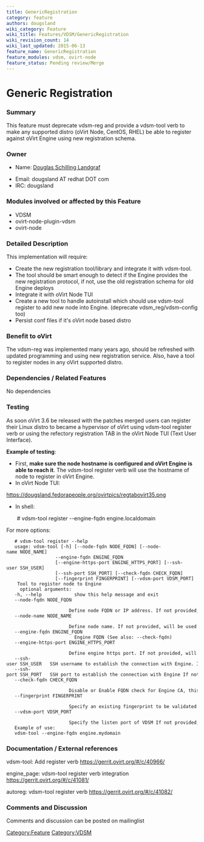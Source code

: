 ```yaml
---
title: GenericRegistration
category: feature
authors: dougsland
wiki_category: Feature
wiki_title: Features/VDSM/GenericRegistration
wiki_revision_count: 14
wiki_last_updated: 2015-06-13
feature_name: GenericRegistration
feature_modules: vdsm, ovirt-node
feature_status: Pending review/Merge
---
```


# Generic Registration

### **Summary**

This feature must deprecate vdsm-reg and provide a vdsm-tool verb to make any supported distro (oVirt Node, CentOS, RHEL) be able to register against oVirt Engine using new registration schema.

### **Owner**

*   Name: [ Douglas Schilling Landgraf](User:dougsland)

<!-- -->

*   Email: dougsland AT redhat DOT com
*   IRC: dougsland

### **Modules involved or affected by this Feature**

*   VDSM
*   ovirt-node-plugin-vdsm
*   ovirt-node

### **Detailed Description**

This implementation will require:

*   Create the new registration tool/library and integrate it with vdsm-tool.
*   The tool should be smart enough to detect if the Engine provides the new registration protocol, if not, use the old registration schema for old Engine deploys
*   Integrate it with oVirt Node TUI
*   Create a new tool to handle autoinstall which should use vdsm-tool register to add new node into Engine. (deprecate vdsm_reg/vdsm-config too)
*   Persist conf files if it's oVirt node based distro

### **Benefit to oVirt**

The vdsm-reg was implemented many years ago, should be refreshed with updated programming and using new registration service. Also, have a tool to register nodes in any oVirt supported distro.

### **Dependencies / Related Features**

No dependencies

### **Testing**

As soon oVirt 3.6 be released with the patches merged users can register their Linux distro to became a hypervisor of oVirt using vdsm-tool register verb or using the refectory registration TAB in the oVirt Node TUI (Text User Interface).

**Example of testing**:

*   First, **make sure the node hostname is configured and oVirt Engine is able to reach it**. The vdsm-tool register verb will use the hostname of node to register in oVirt Engine.
*   In oVirt Node TUI:

<https://dougsland.fedorapeople.org/ovirtpics/regtabovirt35.png>

*   In shell:

       # vdsm-tool register --engine-fqdn engine.localdomain

For more options:

       # vdsm-tool register --help
       usage: vdsm-tool [-h] [--node-fqdn NODE_FQDN] [--node-name NODE_NAME]
                      --engine-fqdn ENGINE_FQDN
                      [--engine-https-port ENGINE_HTTPS_PORT] [--ssh-user SSH_USER]
                      [--ssh-port SSH_PORT] [--check-fqdn CHECK_FQDN]
                      [--fingerprint FINGERPRINT] [--vdsm-port VDSM_PORT]
        Tool to register node to Engine
         optional arguments:
       -h, --help            show this help message and exit
       --node-fqdn NODE_FQDN
                             Define node FQDN or IP address. If not provided, will be used system host name
       --node-name NODE_NAME
                             Define node name. If not provided, will be used system short host name (the name before the first dot in the system host name)
       --engine-fqdn ENGINE_FQDN
                             Engine FQDN (See also: --check-fqdn)
       --engine-https-port ENGINE_HTTPS_PORT
                             Define engine https port. If not provided, will be used 443
       --ssh-user SSH_USER   SSH username to establish the connection with Engine. If not provided, the user which is executing the script will catch and used
       --ssh-port SSH_PORT   SSH port to establish the connection with Engine If not provided, the script will use the default SSH port 22
       --check-fqdn CHECK_FQDN
                             Disable or Enable FQDN check for Engine CA, this option is enabled by default (Use: True or False)
       --fingerprint FINGERPRINT
                             Specify an existing fingerprint to be validated against Engine CA fingerprint
       --vdsm-port VDSM_PORT
                             Specify the listen port of VDSM If not provided, will be used the default 54321
       Example of use:
       vdsm-tool --engine-fqdn engine.mydomain

### **Documentation / External references**

vdsm-tool: Add register verb
<https://gerrit.ovirt.org/#/c/40966/>

engine_page: vdsm-tool register verb integration
<https://gerrit.ovirt.org/#/c/41081/>

autoreg: vdsm-tool register verb
<https://gerrit.ovirt.org/#/c/41082/>

### Comments and Discussion

Comments and discussion can be posted on mailinglist

<Category:Feature> <Category:VDSM>
